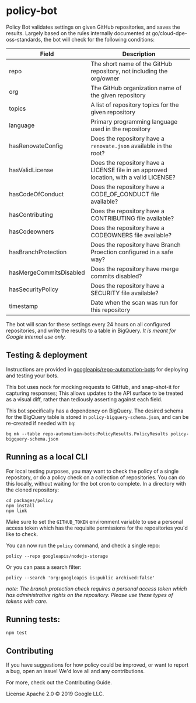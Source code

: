 # policy-bot
Policy Bot validates settings on given GitHub repositories, and saves the results.  Largely based on the rules internally documented at go/cloud-dpe-oss-standards, the bot will check for the following conditions:

| Field | Description |
|-------|-------------|
| repo | The short name of the GitHub repository, not including the org/owner |
| org | The GitHub organization name of the given repository |
| topics | A list of repository topics for the given repository |
| language | Primary programming language used in the repository |
| hasRenovateConfig | Does the repository have a `renovate.json` available in the root? |
| hasValidLicense | Does the repository have a LICENSE file in an approved location, with a valid LICENSE? |
| hasCodeOfConduct | Does the repository have a CODE_OF_CONDUCT file available? |
| hasContributing | Does the repository have a CONTRIBUTING file available? |
| hasCodeowners | Does the repository have a CODEOWNERS file available? |
| hasBranchProtection | Does the repository have Branch Proection configured in a safe way? |
| hasMergeCommitsDisabled | Does the repository have merge commits disabled? |
| hasSecurityPolicy | Does the repository have a SECURITY file available? |
| timestamp | Date when the scan was run for this repository |

The bot will scan for these settings every 24 hours on all configured repositories, and write the results to a table in BigQuery.  *It is meant for Google internal use only.*

## Testing & deployment
Instructions are provided in [googleapis/repo-automation-bots](https://github.com/googleapis/repo-automation-bots/blob/main/README.md) for deploying and testing your bots.

This bot uses nock for mocking requests to GitHub, and snap-shot-it for capturing responses; This allows updates to the API surface to be treated as a visual diff, rather than tediously asserting against each field.

This bot specifically has a dependency on BigQuery. The desired schema for the BigQuery table is stored in `policy-bigquery-schema.json`, and can be re-created if needed with `bq`:

```
bq mk --table repo-automation-bots:PolicyResults.PolicyResults policy-bigquery-schema.json
```

## Running as a local CLI
For local testing purposes, you may want to check the policy of a single repository, or do a policy check on a collection of repositories.  You can do this locally, without waiting for the bot cron to complete.  In a directory with the cloned repository:

```
cd packages/policy
npm install
npm link
```

Make sure to set the `GITHUB_TOKEN` environment variable to use a personal access token which has the requisite permissions for the repositories you'd like to check.

You can now run the `policy` command, and check a single repo:
```
policy --repo googleapis/nodejs-storage
```

Or you can pass a search filter:
```
policy --search 'org:googleapis is:public archived:false'
```

*note: The branch protection check requires a personal access token which has administrative rights on the repository. Please use these types of tokens with care*.

## Running tests:

`npm test`

## Contributing

If you have suggestions for how policy could be improved, or want to report a bug, open an issue! We'd love all and any contributions.

For more, check out the Contributing Guide.

License
Apache 2.0 © 2019 Google LLC.



